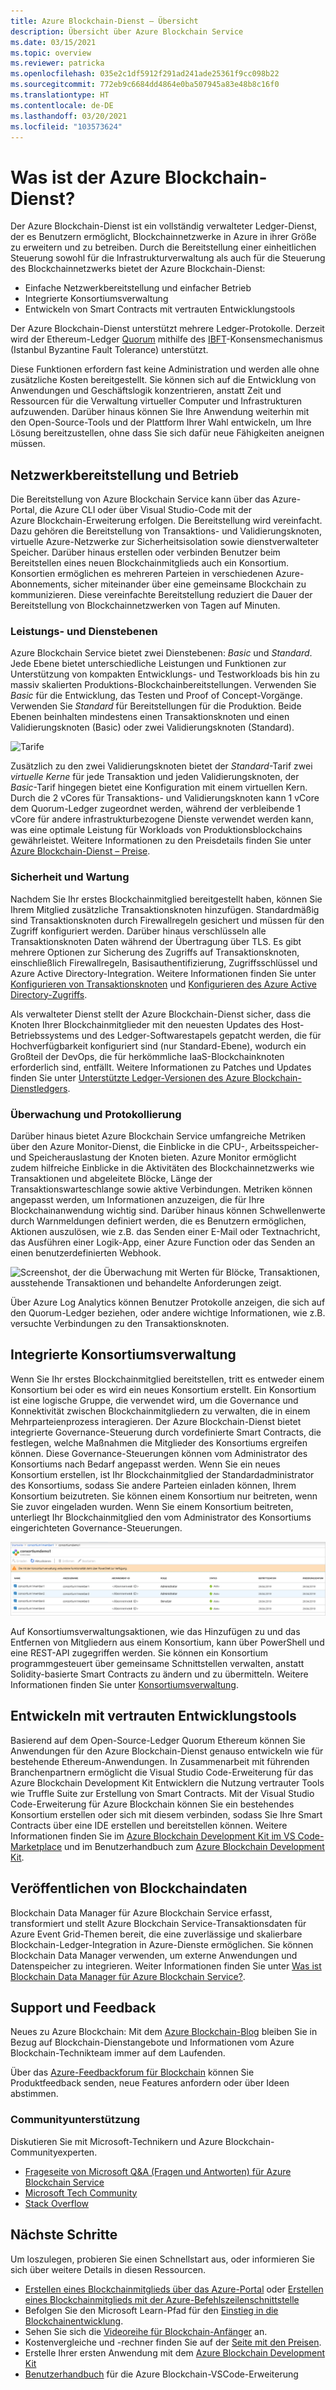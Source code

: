 ```yaml
---
title: Azure Blockchain-Dienst – Übersicht
description: Übersicht über Azure Blockchain Service
ms.date: 03/15/2021
ms.topic: overview
ms.reviewer: patricka
ms.openlocfilehash: 035e2c1df5912f291ad241ade25361f9cc098b22
ms.sourcegitcommit: 772eb9c6684dd4864e0ba507945a83e48b8c16f0
ms.translationtype: HT
ms.contentlocale: de-DE
ms.lasthandoff: 03/20/2021
ms.locfileid: "103573624"
---
```

# <a name="what-is-azure-blockchain-service"></a>Was ist der Azure Blockchain-Dienst?

Der Azure Blockchain-Dienst ist ein vollständig verwalteter Ledger-Dienst, der es Benutzern ermöglicht, Blockchainnetzwerke in Azure in ihrer Größe zu erweitern und zu betreiben. Durch die Bereitstellung einer einheitlichen Steuerung sowohl für die Infrastrukturverwaltung als auch für die Steuerung des Blockchainnetzwerks bietet der Azure Blockchain-Dienst:

* Einfache Netzwerkbereitstellung und einfacher Betrieb
* Integrierte Konsortiumsverwaltung
* Entwickeln von Smart Contracts mit vertrauten Entwicklungstools

Der Azure Blockchain-Dienst unterstützt mehrere Ledger-Protokolle. Derzeit wird der Ethereum-Ledger [Quorum](https://www.goquorum.com/) mithilfe des [IBFT](https://docs.goquorum.consensys.net/en/stable/Concepts/Consensus/IBFT/)-Konsensmechanismus (Istanbul Byzantine Fault Tolerance) unterstützt.

Diese Funktionen erfordern fast keine Administration und werden alle ohne zusätzliche Kosten bereitgestellt. Sie können sich auf die Entwicklung von Anwendungen und Geschäftslogik konzentrieren, anstatt Zeit und Ressourcen für die Verwaltung virtueller Computer und Infrastrukturen aufzuwenden. Darüber hinaus können Sie Ihre Anwendung weiterhin mit den Open-Source-Tools und der Plattform Ihrer Wahl entwickeln, um Ihre Lösung bereitzustellen, ohne dass Sie sich dafür neue Fähigkeiten aneignen müssen.

## <a name="network-deployment-and-operations"></a>Netzwerkbereitstellung und Betrieb

Die Bereitstellung von Azure Blockchain Service kann über das Azure-Portal, die Azure CLI oder über Visual Studio-Code mit der Azure Blockchain-Erweiterung erfolgen. Die Bereitstellung wird vereinfacht. Dazu gehören die Bereitstellung von Transaktions- und Validierungsknoten, virtuelle Azure-Netzwerke zur Sicherheitsisolation sowie dienstverwalteter Speicher.  Darüber hinaus erstellen oder verbinden Benutzer beim Bereitstellen eines neuen Blockchainmitglieds auch ein Konsortium.  Konsortien ermöglichen es mehreren Parteien in verschiedenen Azure-Abonnements, sicher miteinander über eine gemeinsame Blockchain zu kommunizieren.  Diese vereinfachte Bereitstellung reduziert die Dauer der Bereitstellung von Blockchainnetzwerken von Tagen auf Minuten.

### <a name="performance-and-service-tiers"></a>Leistungs- und Dienstebenen

Azure Blockchain Service bietet zwei Dienstebenen: *Basic* und *Standard*. Jede Ebene bietet unterschiedliche Leistungen und Funktionen zur Unterstützung von kompakten Entwicklungs- und Testworkloads bis hin zu massiv skalierten Produktions-Blockchainbereitstellungen. Verwenden Sie *Basic* für die Entwicklung, das Testen und Proof of Concept-Vorgänge. Verwenden Sie *Standard* für Bereitstellungen für die Produktion. Beide Ebenen beinhalten mindestens einen Transaktionsknoten und einen Validierungsknoten (Basic) oder zwei Validierungsknoten (Standard). 

![Tarife](./media/overview/pricing-tiers.png)

Zusätzlich zu den zwei Validierungsknoten bietet der *Standard*-Tarif zwei *virtuelle Kerne* für jede Transaktion und jeden Validierungsknoten, der *Basic*-Tarif hingegen bietet eine Konfiguration mit einem virtuellen Kern.  Durch die 2 vCores für Transaktions- und Validierungsknoten kann 1 vCore dem Quorum-Ledger zugeordnet werden, während der verbleibende 1 vCore für andere infrastrukturbezogene Dienste verwendet werden kann, was eine optimale Leistung für Workloads von Produktionsblockchains gewährleistet. Weitere Informationen zu den Preisdetails finden Sie unter [Azure Blockchain-Dienst – Preise](https://azure.microsoft.com/pricing/details/blockchain-service).

### <a name="security-and-maintenance"></a>Sicherheit und Wartung

Nachdem Sie Ihr erstes Blockchainmitglied bereitgestellt haben, können Sie Ihrem Mitglied zusätzliche Transaktionsknoten hinzufügen.  Standardmäßig sind Transaktionsknoten durch Firewallregeln gesichert und müssen für den Zugriff konfiguriert werden.  Darüber hinaus verschlüsseln alle Transaktionsknoten Daten während der Übertragung über TLS.  Es gibt mehrere Optionen zur Sicherung des Zugriffs auf Transaktionsknoten, einschließlich Firewallregeln, Basisauthentifizierung, Zugriffsschlüssel und Azure Active Directory-Integration. Weitere Informationen finden Sie unter [Konfigurieren von Transaktionsknoten](configure-transaction-nodes.md) und [Konfigurieren des Azure Active Directory-Zugriffs](configure-aad.md).

Als verwalteter Dienst stellt der Azure Blockchain-Dienst sicher, dass die Knoten Ihrer Blockchainmitglieder mit den neuesten Updates des Host-Betriebssystems und des Ledger-Softwarestapels gepatcht werden, die für Hochverfügbarkeit konfiguriert sind (nur Standard-Ebene), wodurch ein Großteil der DevOps, die für herkömmliche IaaS-Blockchainknoten erforderlich sind, entfällt.  Weitere Informationen zu Patches und Updates finden Sie unter [Unterstützte Ledger-Versionen des Azure Blockchain-Dienstledgers](ledger-versions.md).

### <a name="monitoring-and-logging"></a>Überwachung und Protokollierung

Darüber hinaus bietet Azure Blockchain Service umfangreiche Metriken über den Azure Monitor-Dienst, die Einblicke in die CPU-, Arbeitsspeicher- und Speicherauslastung der Knoten bieten.  Azure Monitor ermöglicht zudem hilfreiche Einblicke in die Aktivitäten des Blockchainnetzwerks wie Transaktionen und abgeleitete Blöcke, Länge der Transaktionswarteschlange sowie aktive Verbindungen.  Metriken können angepasst werden, um Informationen anzuzeigen, die für Ihre Blockchainanwendung wichtig sind.  Darüber hinaus können Schwellenwerte durch Warnmeldungen definiert werden, die es Benutzern ermöglichen, Aktionen auszulösen, wie z.B. das Senden einer E-Mail oder Textnachricht, das Ausführen einer Logik-App, einer Azure Function oder das Senden an einen benutzerdefinierten Webhook.

![Screenshot, der die Überwachung mit Werten für Blöcke, Transaktionen, ausstehende Transaktionen und behandelte Anforderungen zeigt.](./media/overview/metrics.png)

Über Azure Log Analytics können Benutzer Protokolle anzeigen, die sich auf den Quorum-Ledger beziehen, oder andere wichtige Informationen, wie z.B. versuchte Verbindungen zu den Transaktionsknoten.

## <a name="built-in-consortium-management"></a>Integrierte Konsortiumsverwaltung

Wenn Sie Ihr erstes Blockchainmitglied bereitstellen, tritt es entweder einem Konsortium bei oder es wird ein neues Konsortium erstellt.  Ein Konsortium ist eine logische Gruppe, die verwendet wird, um die Governance und Konnektivität zwischen Blockchainmitgliedern zu verwalten, die in einem Mehrparteienprozess interagieren.  Der Azure Blockchain-Dienst bietet integrierte Governance-Steuerung durch vordefinierte Smart Contracts, die festlegen, welche Maßnahmen die Mitglieder des Konsortiums ergreifen können.  Diese Governance-Steuerungen können vom Administrator des Konsortiums nach Bedarf angepasst werden. Wenn Sie ein neues Konsortium erstellen, ist Ihr Blockchainmitglied der Standardadministrator des Konsortiums, sodass Sie andere Parteien einladen können, Ihrem Konsortium beizutreten.  Sie können einem Konsortium nur beitreten, wenn Sie zuvor eingeladen wurden.  Wenn Sie einem Konsortium beitreten, unterliegt Ihr Blockchainmitglied den vom Administrator des Konsortiums eingerichteten Governance-Steuerungen.

![Konsortiumsverwaltung](./media/overview/consortium.png)

Auf Konsortiumsverwaltungsaktionen, wie das Hinzufügen zu und das Entfernen von Mitgliedern aus einem Konsortium, kann über PowerShell und eine REST-API zugegriffen werden. Sie können ein Konsortium programmgesteuert über gemeinsame Schnittstellen verwalten, anstatt Solidity-basierte Smart Contracts zu ändern und zu übermitteln. Weitere Informationen finden Sie unter [Konsortiumsverwaltung](consortium.md).

## <a name="develop-using-familiar-development-tools"></a>Entwickeln mit vertrauten Entwicklungstools

Basierend auf dem Open-Source-Ledger Quorum Ethereum können Sie Anwendungen für den Azure Blockchain-Dienst genauso entwickeln wie für bestehende Ethereum-Anwendungen. In Zusammenarbeit mit führenden Branchenpartnern ermöglicht die Visual Studio Code-Erweiterung für das Azure Blockchain Development Kit Entwicklern die Nutzung vertrauter Tools wie Truffle Suite zur Erstellung von Smart Contracts. Mit der Visual Studio Code-Erweiterung für Azure Blockchain können Sie ein bestehendes Konsortium erstellen oder sich mit diesem verbinden, sodass Sie Ihre Smart Contracts über eine IDE erstellen und bereitstellen können. Weitere Informationen finden Sie im [Azure Blockchain Development Kit im VS Code-Marketplace](https://aka.ms/vscodebcextension) und im Benutzerhandbuch zum [Azure Blockchain Development Kit](https://aka.ms/vscodebcextensionwiki).

## <a name="publish-blockchain-data"></a>Veröffentlichen von Blockchaindaten

Blockchain Data Manager für Azure Blockchain Service erfasst, transformiert und stellt Azure Blockchain Service-Transaktionsdaten für Azure Event Grid-Themen bereit, die eine zuverlässige und skalierbare Blockchain-Ledger-Integration in Azure-Dienste ermöglichen. Sie können Blockchain Data Manager verwenden, um externe Anwendungen und Datenspeicher zu integrieren. Weiter Informationen finden Sie unter [Was ist Blockchain Data Manager für Azure Blockchain Service?](data-manager.md).

## <a name="support-and-feedback"></a>Support und Feedback

Neues zu Azure Blockchain: Mit dem [Azure Blockchain-Blog](https://azure.microsoft.com/blog/topics/blockchain/) bleiben Sie in Bezug auf Blockchain-Dienstangebote und Informationen vom Azure Blockchain-Technikteam immer auf dem Laufenden.

Über das [Azure-Feedbackforum für Blockchain](https://aka.ms/blockchainuservoice) können Sie Produktfeedback senden, neue Features anfordern oder über Ideen abstimmen.

### <a name="community-support"></a>Communityunterstützung

Diskutieren Sie mit Microsoft-Technikern und Azure Blockchain-Communityexperten.

* [Frageseite von Microsoft Q&A (Fragen und Antworten) für Azure Blockchain Service](/answers/topics/azure-blockchain-service.html)
* [Microsoft Tech Community](https://techcommunity.microsoft.com/t5/Blockchain/bd-p/AzureBlockchain)
* [Stack Overflow](https://stackoverflow.com/questions/tagged/azure-blockchain-service)

## <a name="next-steps"></a>Nächste Schritte

Um loszulegen, probieren Sie einen Schnellstart aus, oder informieren Sie sich über weitere Details in diesen Ressourcen.
* [Erstellen eines Blockchainmitglieds über das Azure-Portal](create-member.md) oder [Erstellen eines Blockchainmitglieds mit der Azure-Befehlszeilenschnittstelle](create-member-cli.md)
* Befolgen Sie den Microsoft Learn-Pfad für den [Einstieg in die Blockchainentwicklung](/learn/paths/ethereum-blockchain-development).
* Sehen Sie sich die [Videoreihe für Blockchain-Anfänger](https://channel9.msdn.com/Series/Beginners-Series-to-Blockchain) an.
* Kostenvergleiche und -rechner finden Sie auf der [Seite mit den Preisen](https://azure.microsoft.com/pricing/details/blockchain-service).
* Erstelle Ihrer ersten Anwendung mit dem [Azure Blockchain Development Kit](https://github.com/Azure-Samples/blockchain-devkit)
* [Benutzerhandbuch](https://github.com/Microsoft/vscode-azure-blockchain-ethereum/wiki) für die Azure Blockchain-VSCode-Erweiterung
